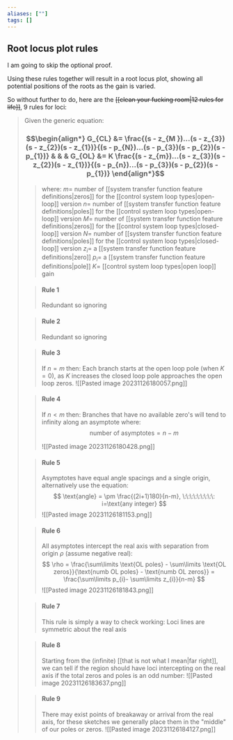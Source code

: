 ```yaml
---
aliases: [""]
tags: []
---
```


## Root locus plot rules

I am going to skip the optional proof.

Using these rules together will result in a root locus plot, showing all potential positions of the roots as the gain is varied.

So without further to do, here are the ~~[[clean your fucking room|12 rules for life]]~~, 9 rules for loci:

> Given the generic equation:
> ### $$\begin{align*} G_{CL}  &=   \frac{(s - z_{M })...(s - z_{3})(s - z_{2})(s - z_{1})}{(s - p_{N})...(s - p_{3})(s - p_{2})(s - p_{1})} & & & G_{OL}  &=  K \frac{(s - z_{m})...(s - z_{3})(s - z_{2})(s - z_{1})}{(s - p_{n})...(s - p_{3})(s - p_{2})(s - p_{1})}   \end{align*}$$
>> where:
>> $m=$ number of [[system transfer function feature definitions|zeros]] for the [[control system loop types|open-loop]] version
>> $n=$ number of [[system transfer function feature definitions|poles]] for the [[control system loop types|open-loop]] version
>> $M=$ number of [[system transfer function feature definitions|zeros]] for the [[control system loop types|closed-loop]] version
>> $N=$ number of [[system transfer function feature definitions|poles]] for the [[control system loop types|closed-loop]] version
>> $z_{i}=$ a [[system transfer function feature definitions|zero]]
>> $p_{i}=$ a [[system transfer function feature definitions|pole]]
>> $K=$ [[control system loop types|open loop]] gain
> 
>> #### Rule 1
>> Redundant so ignoring
> 
>> #### Rule 2
>> Redundant so ignoring
> 
>> #### Rule 3
>> If $n=m$ then: Each branch starts at the open loop pole (when $K=0$), as $K$ increases the closed loop pole approaches the open loop zeros.
>> ![[Pasted image 20231126180057.png]]
> 
>> #### Rule 4
>> If $n<m$ then: Branches that have no available zero's will tend to infinity along an asymptote where: 
>> $$ \text{number of asymptotes} = n-m $$
>> 
>> ![[Pasted image 20231126180428.png]]
> 
>> #### Rule 5
>> Asymptotes have equal angle spacings and a single origin, alternatively use the equation:
>> $$ \text{angle} = \pm \frac{(2i+1)180}{n-m}, \:\:\:\:\:\:\:\:\: i=\text{any integer} $$
>> ![[Pasted image 20231126181153.png]]
> 
>> #### Rule 6
>> All asymptotes intercept the real axis with separation from origin $\rho$ (assume negative real):
>> $$ \rho = \frac{\sum\limits \text{OL poles} - \sum\limits \text{OL zeros}}{\text{numb OL poles} - \text{numb OL zeros}} = \frac{\sum\limits p_{i}- \sum\limits z_{i}}{n-m} $$
>> ![[Pasted image 20231126181843.png]]
> 
>> #### Rule 7
>> This rule is simply a way to check working: Loci lines are symmetric about the real axis
> 
>> #### Rule 8
>> Starting from the (infinite) [[that is not what I mean|far right]], we can tell if the region should have loci intercepting on the real axis if the total zeros and poles is an odd number:
>> ![[Pasted image 20231126183637.png]]
> 
>> #### Rule 9
>> There may exist points of breakaway or arrival from the real axis, for these sketches we generally place them in the "middle" of our poles or zeros.
>> ![[Pasted image 20231126184127.png]]

